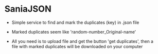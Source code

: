 ﻿# SaniaJSON
- Simple service to find and mark the duplicates (key) in .json file

- Marked duplicates seem like 'random-number_Original-name'

- All you need is to upload file and get the button 'get duplicates', then a file with marked duplicates 
will be downloaded on your computer


